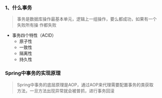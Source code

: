 



### 1、什么事务 

> 事务是数据库操作最基本单元，逻辑上一组操作，要么都成功，如果有一个失败所有操 作都失败

- 事务四个特性（ACID） 
  - 原子性 
  - 一致性 
  - 隔离性 
  - 持久性

### Spring中事务的实现原理

> Spring中事务的底层原理是AOP，通过AOP来代理需要配置事务的类获取方法，一旦方法出现异常就会被普抓，进行事务回滚

